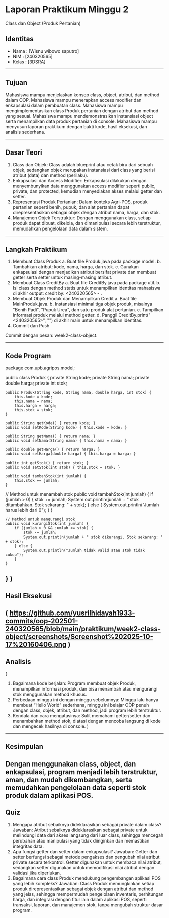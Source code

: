 # Laporan Praktikum Minggu 2
Class dan Object (Produk Pertanian)

## Identitas
- Nama  : [Wisnu wibowo saputro]
- NIM   : [240320565]
- Kelas : [3DSRA]

---

## Tujuan
Mahasiswa mampu menjelaskan konsep class, object, atribut, dan method dalam OOP.
Mahasiswa mampu menerapkan access modifier dan enkapsulasi dalam pembuatan class.
Mahasiswa mampu mengimplementasikan class Produk pertanian dengan atribut dan method yang sesuai.
Mahasiswa mampu mendemonstrasikan instansiasi object serta menampilkan data produk pertanian di console.
Mahasiswa mampu menyusun laporan praktikum dengan bukti kode, hasil eksekusi, dan analisis sederhana.

---

## Dasar Teori

1. Class dan Objek: Class adalah blueprint atau cetak biru dari sebuah objek, sedangkan objek merupakan instansiasi dari class yang berisi atribut (data) dan method (perilaku).  
2. Enkapsulasi dan Access Modifier: Enkapsulasi dilakukan dengan menyembunyikan data menggunakan access modifier seperti public, private, dan protected, kemudian menyediakan akses melalui getter dan setter.
3. Representasi Produk Pertanian: Dalam konteks Agri-POS, produk pertanian seperti benih, pupuk, dan alat pertanian dapat direpresentasikan sebagai objek dengan atribut nama, harga, dan stok.
4. Manajemen Objek Terstruktur: Dengan menggunakan class, setiap produk dapat dibuat, dikelola, dan dimanipulasi secara lebih terstruktur, memudahkan pengelolaan data dalam sistem.

---

## Langkah Praktikum

1. Membuat Class Produk
   a. Buat file Produk.java pada package model.
   b. Tambahkan atribut: kode, nama, harga, dan stok.
   c. Gunakan enkapsulasi dengan menjadikan atribut bersifat private dan membuat getter serta setter untuk masing-masing atribut.
2. Membuat Class CreditBy
   a. Buat file CreditBy.java pada package util.
   b. Isi class dengan method statis untuk menampilkan identitas mahasiswa di akhir output: credit by: <240320565> - <Wisnu Wibowo Saputro>.
3. Membuat Objek Produk dan Menampilkan Credit
   a. Buat file MainProduk.java.
   b. Instansiasi minimal tiga objek produk, misalnya "Benih Padi", "Pupuk Urea", dan satu produk alat pertanian.
   c. Tampilkan informasi produk melalui method getter.
   d. Panggil CreditBy.print("<240320565>", "<Wisnu Wibowo Saputro>") di akhir main untuk menampilkan identitas.
4. Commit dan Push

Commit dengan pesan: week2-class-object.

---

## Kode Program
  
package com.upb.agripos.model;

public class Produk {
    private String kode;
    private String nama;
    private double harga;
    private int stok;

    public Produk(String kode, String nama, double harga, int stok) {
        this.kode = kode;
        this.nama = nama;
        this.harga = harga;
        this.stok = stok;
    }

    public String getKode() { return kode; }
    public void setKode(String kode) { this.kode = kode; }

    public String getNama() { return nama; }
    public void setNama(String nama) { this.nama = nama; }

    public double getHarga() { return harga; }
    public void setHarga(double harga) { this.harga = harga; }

    public int getStok() { return stok; }
    public void setStok(int stok) { this.stok = stok; }

    public void tambahStok(int jumlah) {
        this.stok += jumlah;
    }

  // Method untuk menambah stok
    public void tambahStok(int jumlah) {
        if (jumlah > 0) {
            stok += jumlah;
            System.out.println(jumlah + " stok ditambahkan. Stok sekarang: " + stok);
        } else {
            System.out.println("Jumlah harus lebih dari 0");
        }
    }

    // Method untuk mengurangi stok
    public void kurangiStok(int jumlah) {
        if (jumlah > 0 && jumlah <= stok) {
            stok -= jumlah;
            System.out.println(jumlah + " stok dikurangi. Stok sekarang: " + stok);
        } else {
            System.out.println("Jumlah tidak valid atau stok tidak cukup");
        }
    }
}
)
---

## Hasil Eksekusi
( https://github.com/yusrilhidayah1933-commits/oop-202501-240320565/blob/main/praktikum/week2-class-object/screenshots/Screenshot%202025-10-17%20160406.png
)
---

## Analisis
(
1. Bagaimana kode berjalan: 
Program membuat objek Produk, menampilkan informasi produk, dan bisa menambah atau mengurangi stok menggunakan method khusus.
2. Perbedaan minggu ini dengan minggu sebelumnya: 
Minggu lalu hanya membuat “Hello World” sederhana, minggu ini belajar OOP penuh dengan class, objek, atribut, dan method, jadi program lebih terstruktur.
3. Kendala dan cara mengatasinya: Sulit memahami getter/setter dan menambahkan method stok, diatasi dengan mencoba langsung di kode dan mengecek hasilnya di console. 
)
---

## Kesimpulan
Dengan menggunakan class, object, dan enkapsulasi, program menjadi lebih terstruktur, aman, dan mudah dikembangkan, serta memudahkan pengelolaan data seperti stok produk dalam aplikasi POS.
---

## Quiz

1. Mengapa atribut sebaiknya dideklarasikan sebagai private dalam class?
Jawaban: Atribut sebaiknya dideklarasikan sebagai private untuk melindungi data dari akses langsung dari luar class, sehingga mencegah perubahan atau manipulasi yang tidak diinginkan dan memastikan integritas data.
2. Apa fungsi getter dan setter dalam enkapsulasi?
Jawaban: Getter dan setter berfungsi sebagai metode pengakses dan pengubah nilai atribut private secara terkontrol. Getter digunakan untuk membaca nilai atribut, sedangkan setter digunakan untuk memodifikasi nilai atribut dengan validasi jika diperlukan.
3. Bagaimana cara class Produk mendukung pengembangan aplikasi POS yang lebih kompleks?
Jawaban: Class Produk memungkinkan setiap produk direpresentasikan sebagai objek dengan atribut dan method yang jelas, sehingga mempermudah pengelolaan inventaris, perhitungan harga, dan integrasi dengan fitur lain dalam aplikasi POS, seperti transaksi, laporan, dan manajemen stok, tanpa mengubah struktur dasar program.
